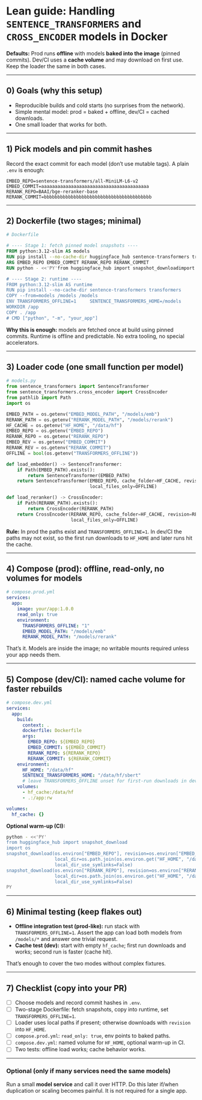 # Lean guide: Handling `SENTENCE_TRANSFORMERS` and `CROSS_ENCODER` models in Docker

**Defaults:** Prod runs **offline** with models **baked into the image** (pinned commits). Dev/CI
uses a **cache volume** and may download on first use. Keep the loader the same in both cases.

---

## 0) Goals (why this setup)
- Reproducible builds and cold starts (no surprises from the network).
- Simple mental model: prod = baked + offline, dev/CI = cached downloads.
- One small loader that works for both.

---

## 1) Pick models and pin **commit hashes**
Record the exact commit for each model (don’t use mutable tags). A plain `.env` is enough:

```env
EMBED_REPO=sentence-transformers/all-MiniLM-L6-v2
EMBED_COMMIT=aaaaaaaaaaaaaaaaaaaaaaaaaaaaaaaaaaaaaaaa
RERANK_REPO=BAAI/bge-reranker-base
RERANK_COMMIT=bbbbbbbbbbbbbbbbbbbbbbbbbbbbbbbbbbbbbbbb
```

---

## 2) Dockerfile (two stages; minimal)

```dockerfile
# Dockerfile

# ---- Stage 1: fetch pinned model snapshots ----
FROM python:3.12-slim AS models
RUN pip install --no-cache-dir huggingface_hub sentence-transformers transformers
ARG EMBED_REPO EMBED_COMMIT RERANK_REPO RERANK_COMMIT
RUN python - <<'PY'from huggingface_hub import snapshot_downloadimport ossnapshot_download(os.environ["EMBED_REPO"], revision=os.environ["EMBED_COMMIT"],                  local_dir="/models/emb", local_dir_use_symlinks=False)snapshot_download(os.environ["RERANK_REPO"], revision=os.environ["RERANK_COMMIT"],                  local_dir="/models/rerank", local_dir_use_symlinks=False)PY

# ---- Stage 2: runtime ----
FROM python:3.12-slim AS runtime
RUN pip install --no-cache-dir sentence-transformers transformers
COPY --from=models /models /models
ENV TRANSFORMERS_OFFLINE=1     SENTENCE_TRANSFORMERS_HOME=/models
WORKDIR /app
COPY . /app
# CMD ["python", "-m", "your_app"]
```

**Why this is enough:** models are fetched once at build using pinned commits. Runtime is offline
and predictable. No extra tooling, no special accelerators.

---

## 3) Loader code (one small function per model)

```python
# models.py
from sentence_transformers import SentenceTransformer
from sentence_transformers.cross_encoder import CrossEncoder
from pathlib import Path
import os

EMBED_PATH = os.getenv("EMBED_MODEL_PATH", "/models/emb")
RERANK_PATH = os.getenv("RERANK_MODEL_PATH", "/models/rerank")
HF_CACHE = os.getenv("HF_HOME", "/data/hf")
EMBED_REPO = os.getenv("EMBED_REPO")
RERANK_REPO = os.getenv("RERANK_REPO")
EMBED_REV = os.getenv("EMBED_COMMIT")
RERANK_REV = os.getenv("RERANK_COMMIT")
OFFLINE = bool(os.getenv("TRANSFORMERS_OFFLINE"))

def load_embedder() -> SentenceTransformer:
    if Path(EMBED_PATH).exists():
        return SentenceTransformer(EMBED_PATH)
    return SentenceTransformer(EMBED_REPO, cache_folder=HF_CACHE, revision=EMBED_REV,
                               local_files_only=OFFLINE)

def load_reranker() -> CrossEncoder:
    if Path(RERANK_PATH).exists():
        return CrossEncoder(RERANK_PATH)
    return CrossEncoder(RERANK_REPO, cache_folder=HF_CACHE, revision=RERANK_REV,
                        local_files_only=OFFLINE)
```

**Rule:** In prod the paths exist and `TRANSFORMERS_OFFLINE=1`. In dev/CI the paths may not exist,
so the first run downloads to `HF_HOME` and later runs hit the cache.

---

## 4) Compose (prod): offline, read-only, no volumes for models

```yaml
# compose.prod.yml
services:
  app:
    image: your/app:1.0.0
    read_only: true
    environment:
      TRANSFORMERS_OFFLINE: "1"
      EMBED_MODEL_PATH: "/models/emb"
      RERANK_MODEL_PATH: "/models/rerank"
```

That’s it. Models are inside the image; no writable mounts required unless your app needs them.

---

## 5) Compose (dev/CI): named cache volume for faster rebuilds

```yaml
# compose.dev.yml
services:
  app:
    build:
      context: .
      dockerfile: Dockerfile
      args:
        EMBED_REPO: ${EMBED_REPO}
        EMBED_COMMIT: ${EMBED_COMMIT}
        RERANK_REPO: ${RERANK_REPO}
        RERANK_COMMIT: ${RERANK_COMMIT}
    environment:
      HF_HOME: "/data/hf"
      SENTENCE_TRANSFORMERS_HOME: "/data/hf/sbert"
      # leave TRANSFORMERS_OFFLINE unset for first-run downloads in dev
    volumes:
      - hf_cache:/data/hf
      - .:/app:rw

volumes:
  hf_cache: {}
```

**Optional warm-up (CI):**
```bash
python - <<'PY'
from huggingface_hub import snapshot_download
import os
snapshot_download(os.environ["EMBED_REPO"], revision=os.environ["EMBED_COMMIT"],
                  local_dir=os.path.join(os.environ.get("HF_HOME", "/data/hf"), "emb"),
                  local_dir_use_symlinks=False)
snapshot_download(os.environ["RERANK_REPO"], revision=os.environ["RERANK_COMMIT"],
                  local_dir=os.path.join(os.environ.get("HF_HOME", "/data/hf"), "rerank"),
                  local_dir_use_symlinks=False)
PY
```

---

## 6) Minimal testing (keep flakes out)

- **Offline integration test (prod-like):** run stack with `TRANSFORMERS_OFFLINE=1`. Assert the
  app can load both models from `/models/*` and answer one trivial request.
- **Cache test (dev):** start with empty `hf_cache`; first run downloads and works; second run is
  faster (cache hit).

That’s enough to cover the two modes without complex fixtures.

---

## 7) Checklist (copy into your PR)

- [ ] Choose models and record commit hashes in `.env`.
- [ ] Two-stage Dockerfile: fetch snapshots, copy into runtime, set `TRANSFORMERS_OFFLINE=1`.
- [ ] Loader uses local paths if present; otherwise downloads with `revision` into `HF_HOME`.
- [ ] `compose.prod.yml`: `read_only: true`, env points to baked paths.
- [ ] `compose.dev.yml`: named volume for `HF_HOME`, optional warm-up in CI.
- [ ] Two tests: offline load works; cache behavior works.

---

### Optional (only if many services need the same models)
Run a small **model service** and call it over HTTP. Do this later if/when duplication or scaling
becomes painful. It is not required for a single app.
